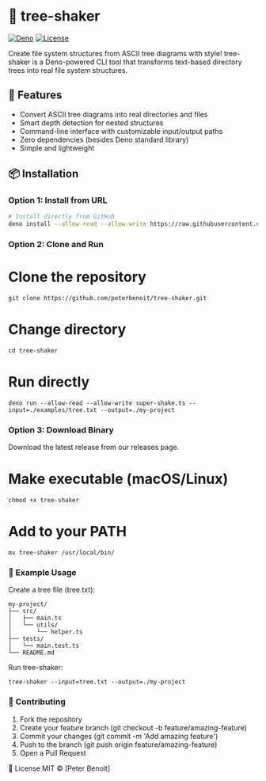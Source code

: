 # 🌳 tree-shaker

[![Deno](https://img.shields.io/badge/deno-1.37-green.svg)](https://deno.land)
[![License](https://img.shields.io/badge/license-MIT-blue.svg)](LICENSE)

Create file system structures from ASCII tree diagrams with style! tree-shaker is a Deno-powered CLI tool that transforms text-based directory trees into real file system structures.

## 🚀 Features

-   Convert ASCII tree diagrams into real directories and files
-   Smart depth detection for nested structures
-   Command-line interface with customizable input/output paths
-   Zero dependencies (besides Deno standard library)
-   Simple and lightweight

## 📦 Installation

### Option 1: Install from URL

```bash
# Install directly from GitHub
deno install --allow-read --allow-write https://raw.githubusercontent.com/peterbenoit/tree-shaker/main/super-shake.ts
```

### Option 2: Clone and Run

# Clone the repository

```
git clone https://github.com/peterbenoit/tree-shaker.git
```

# Change directory

```
cd tree-shaker
```

# Run directly

```
deno run --allow-read --allow-write super-shake.ts --input=./examples/tree.txt --output=./my-project
```

### Option 3: Download Binary

Download the latest release from our releases page.

# Make executable (macOS/Linux)

```
chmod +x tree-shaker
```

# Add to your PATH

```
mv tree-shaker /usr/local/bin/
```

### 📝 Example Usage

Create a tree file (tree.txt):

```
my-project/
├── src/
│   ├── main.ts
│   └── utils/
│       └── helper.ts
├── tests/
│   └── main.test.ts
└── README.md
```

Run tree-shaker:

```
tree-shaker --input=tree.txt --output=./my-project
```

### 🤝 Contributing

1. Fork the repository
2. Create your feature branch (git checkout -b feature/amazing-feature)
3. Commit your changes (git commit -m 'Add amazing feature')
4. Push to the branch (git push origin feature/amazing-feature)
5. Open a Pull Request

📄 License
MIT © [Peter Benoit]
